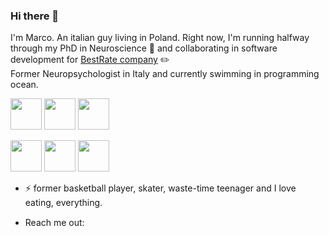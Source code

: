 ### Hi there 👋

I'm Marco. 
An italian guy living in Poland. Right now, I'm running halfway through my PhD in Neuroscience 🧠 and collaborating in software development for [BestRate company](https://github.com/bestrate-dev) ✏️  
Former Neuropsychologist in Italy and currently swimming in programming ocean.
       

<img src="https://cdn.jsdelivr.net/gh/devicons/devicon/icons/python/python-original-wordmark.svg" width=50px height=50px /> <img src="https://cdn.jsdelivr.net/gh/devicons/devicon/icons/typescript/typescript-plain.svg" width=50px height=50px /> <img src="https://cdn.jsdelivr.net/gh/devicons/devicon/icons/javascript/javascript-plain.svg" width=50px height=50px /> 

<img src="https://cdn.jsdelivr.net/gh/devicons/devicon/icons/jest/jest-plain.svg" width=50px height=50px /> <img src="https://cdn.jsdelivr.net/gh/devicons/devicon/icons/nestjs/nestjs-plain-wordmark.svg"  width=50px height=50px /> <img src="https://cdn.jsdelivr.net/gh/devicons/devicon/icons/pandas/pandas-original-wordmark.svg" width=50px height=50px />
<br/>
 

- ⚡ former basketball player, skater, waste-time teenager and I love eating, everything.


- Reach me out: [<img src="https://cdn.jsdelivr.net/gh/devicons/devicon/icons/linkedin/linkedin-original.svg" width=15px height=15px />](https://www.linkedin.com/in/marco-ninghetto/)
